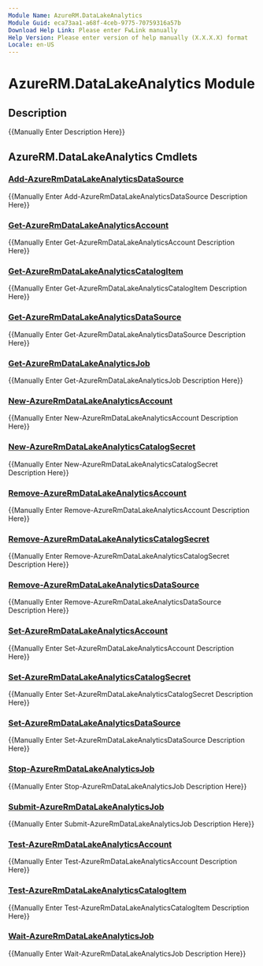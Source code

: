 ```yaml
---
Module Name: AzureRM.DataLakeAnalytics
Module Guid: eca73aa1-a68f-4ceb-9775-70759316a57b
Download Help Link: Please enter FwLink manually
Help Version: Please enter version of help manually (X.X.X.X) format
Locale: en-US
---
```


# AzureRM.DataLakeAnalytics Module
## Description
{{Manually Enter Description Here}}

## AzureRM.DataLakeAnalytics Cmdlets
### [Add-AzureRmDataLakeAnalyticsDataSource](Add-AzureRmDataLakeAnalyticsDataSource.md)
{{Manually Enter Add-AzureRmDataLakeAnalyticsDataSource Description Here}}

### [Get-AzureRmDataLakeAnalyticsAccount](Get-AzureRmDataLakeAnalyticsAccount.md)
{{Manually Enter Get-AzureRmDataLakeAnalyticsAccount Description Here}}

### [Get-AzureRmDataLakeAnalyticsCatalogItem](Get-AzureRmDataLakeAnalyticsCatalogItem.md)
{{Manually Enter Get-AzureRmDataLakeAnalyticsCatalogItem Description Here}}

### [Get-AzureRmDataLakeAnalyticsDataSource](Get-AzureRmDataLakeAnalyticsDataSource.md)
{{Manually Enter Get-AzureRmDataLakeAnalyticsDataSource Description Here}}

### [Get-AzureRmDataLakeAnalyticsJob](Get-AzureRmDataLakeAnalyticsJob.md)
{{Manually Enter Get-AzureRmDataLakeAnalyticsJob Description Here}}

### [New-AzureRmDataLakeAnalyticsAccount](New-AzureRmDataLakeAnalyticsAccount.md)
{{Manually Enter New-AzureRmDataLakeAnalyticsAccount Description Here}}

### [New-AzureRmDataLakeAnalyticsCatalogSecret](New-AzureRmDataLakeAnalyticsCatalogSecret.md)
{{Manually Enter New-AzureRmDataLakeAnalyticsCatalogSecret Description Here}}

### [Remove-AzureRmDataLakeAnalyticsAccount](Remove-AzureRmDataLakeAnalyticsAccount.md)
{{Manually Enter Remove-AzureRmDataLakeAnalyticsAccount Description Here}}

### [Remove-AzureRmDataLakeAnalyticsCatalogSecret](Remove-AzureRmDataLakeAnalyticsCatalogSecret.md)
{{Manually Enter Remove-AzureRmDataLakeAnalyticsCatalogSecret Description Here}}

### [Remove-AzureRmDataLakeAnalyticsDataSource](Remove-AzureRmDataLakeAnalyticsDataSource.md)
{{Manually Enter Remove-AzureRmDataLakeAnalyticsDataSource Description Here}}

### [Set-AzureRmDataLakeAnalyticsAccount](Set-AzureRmDataLakeAnalyticsAccount.md)
{{Manually Enter Set-AzureRmDataLakeAnalyticsAccount Description Here}}

### [Set-AzureRmDataLakeAnalyticsCatalogSecret](Set-AzureRmDataLakeAnalyticsCatalogSecret.md)
{{Manually Enter Set-AzureRmDataLakeAnalyticsCatalogSecret Description Here}}

### [Set-AzureRmDataLakeAnalyticsDataSource](Set-AzureRmDataLakeAnalyticsDataSource.md)
{{Manually Enter Set-AzureRmDataLakeAnalyticsDataSource Description Here}}

### [Stop-AzureRmDataLakeAnalyticsJob](Stop-AzureRmDataLakeAnalyticsJob.md)
{{Manually Enter Stop-AzureRmDataLakeAnalyticsJob Description Here}}

### [Submit-AzureRmDataLakeAnalyticsJob](Submit-AzureRmDataLakeAnalyticsJob.md)
{{Manually Enter Submit-AzureRmDataLakeAnalyticsJob Description Here}}

### [Test-AzureRmDataLakeAnalyticsAccount](Test-AzureRmDataLakeAnalyticsAccount.md)
{{Manually Enter Test-AzureRmDataLakeAnalyticsAccount Description Here}}

### [Test-AzureRmDataLakeAnalyticsCatalogItem](Test-AzureRmDataLakeAnalyticsCatalogItem.md)
{{Manually Enter Test-AzureRmDataLakeAnalyticsCatalogItem Description Here}}

### [Wait-AzureRmDataLakeAnalyticsJob](Wait-AzureRmDataLakeAnalyticsJob.md)
{{Manually Enter Wait-AzureRmDataLakeAnalyticsJob Description Here}}


